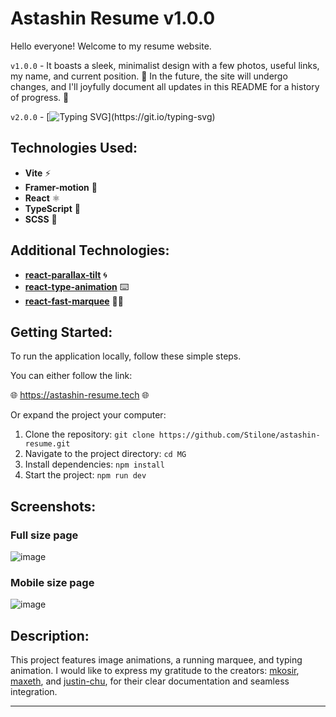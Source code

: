 # Astashin Resume v1.0.0

Hello everyone! Welcome to my resume website.

``v1.0.0``  - It boasts a sleek, minimalist design with a few photos, useful links, my name, and current position. 🌟 In the future, the site will undergo changes, and I'll joyfully document all updates in this README for a history of progress. 🚀

``v2.0.0`` - [![Typing SVG](https://readme-typing-svg.herokuapp.com?font=Fira+Code&pause=1000&color=F7C6A2&random=false&width=435&lines=in+process+.+.+.)](https://git.io/typing-svg)

## Technologies Used:
- **Vite** ⚡
- **Framer-motion** 🎨
- **React** ⚛️
- **TypeScript** 📝
- **SCSS** 🎨

## Additional Technologies:
- **[react-parallax-tilt](https://github.com/mkosir/react-parallax-tilt)** 🌀
- **[react-type-animation](https://github.com/maxeth/react-type-animation)** ⌨️
- **[react-fast-marquee](https://github.com/justin-chu/react-fast-marquee)** 🏃‍♂️

## Getting Started:
To run the application locally, follow these simple steps.

You can either follow the link:
 
🌐 https://astashin-resume.tech 🌐

Or expand the project your computer:

1. Clone the repository: `git clone https://github.com/Stilone/astashin-resume.git`
2. Navigate to the project directory: `cd MG`
3. Install dependencies: `npm install`
4. Start the project: `npm run dev`

## Screenshots:
### Full size page
![image](https://github.com/Stilone/astashin-resume/assets/54247765/db21f4f5-2916-4cfc-96f4-ce723ac1b3ce)

### Mobile size page
![image](https://github.com/Stilone/astashin-resume/assets/54247765/9c60ee88-debb-4c01-86ac-d5c087837832)



## Description:

This project features image animations, a running marquee, and typing animation. I would like to express my gratitude to the creators: [mkosir](https://github.com/mkosir), [maxeth](https://github.com/maxeth), and [justin-chu](https://github.com/justin-chu), for their clear documentation and seamless integration.


---
